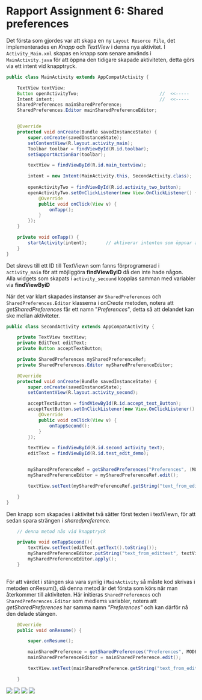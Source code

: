 
# Rapport Assignment 6: Shared preferences


Det första som gjordes var att skapa en ny `Layout Resorce File`, det implementerades en *Knapp* och *TextView* i denna nya aktivitet. 
I `Activity_Main.xml` skapas en knapp som senare används i `MainActivity.java` för att öppna den tidigare skapade aktiviteten, detta görs via ett intent vid knapptryck. 

```java
public class MainActivity extends AppCompatActivity {

    TextView textView;
    Button openActivityTwo;                              //  <<-----
    Intent intent;                                       //  <<-----
    SharedPreferences mainSharedPreference;
    SharedPreferences.Editor mainSharedPreferenceEditor;


    @Override
    protected void onCreate(Bundle savedInstanceState) {
        super.onCreate(savedInstanceState);
        setContentView(R.layout.activity_main);
        Toolbar toolbar = findViewById(R.id.toolbar);
        setSupportActionBar(toolbar);

        textView = findViewById(R.id.main_textview);

        intent = new Intent(MainActivity.this, SecondActivity.class);                        //
                                                                                             // 
        openActivityTwo = findViewById(R.id.activity_two_button);                            //
        openActivityTwo.setOnClickListener(new View.OnClickListener() {                      //
            @Override                                                                        // Används för att öppna activity_second
            public void onClick(View v) {                                                    //
                onTapp();                                                                    //
            }                                                                                //
        });                                                                                  //
    }

    private void onTapp() {
        startActivity(intent);       // aktiverar intenten som öppnar activity_second
    }
}
```

Det skrevs till ett ID till TextViewn som fanns förprogramerad i `activity_main` för att möjliggöra __findViewByiD__ då den inte hade någon.  
Alla widgets som skapats i `activity_secound` kopplas samman med variabler via __findViewByiD__ 

När det var klart skapades instanser av `SharedPreferences` och `SharedPreferences.Editor` klasserna i *onCreate* metoden, notera att *getSharedPreferences*  får ett namn "_Preferences_", detta så att delandet kan ske mellan aktiviteter.

```java
public class SecondActivity extends AppCompatActivity {

    private TextView textView;                                          //
    private EditText editText;                                          // diverse widgets skapas
    private Button acceptTextButton;                                    //

    private SharedPreferences mySharedPreferenceRef;                    // shared preference object skapad
    private SharedPreferences.Editor mySharedPreferenceEditor;          //

    @Override
    protected void onCreate(Bundle savedInstanceState) {
        super.onCreate(savedInstanceState);
        setContentView(R.layout.activity_second);

        acceptTextButton = findViewById(R.id.accept_text_Button);               // knappen kommer användas för att registrera text som skrivits i editText widgeten.
        acceptTextButton.setOnClickListener(new View.OnClickListener() {        //
            @Override
            public void onClick(View v) {
                onTappSecond();
            }
        });

        textView = findViewById(R.id.second_activity_text);
        editText = findViewById(R.id.test_edit_demo);


        mySharedPreferenceRef = getSharedPreferences("Preferences", (MODE_PRIVATE));                 // shared preference initierad
        mySharedPreferenceEditor = mySharedPreferenceRef.edit();                                    //

        textView.setText(mySharedPreferenceRef.getString("text_from_edittext", "nothing written here.."));   // textViewn fylls med text, i detta fall finns det ingen text i registrerad till denna nyckel. Därför kommer meddelandet "nothing written here.." skrivas in istället.

    }
}
```

Den knapp som skapades i aktivitet två sätter först texten i textViewn, för att sedan spara strängen i _sharedpreference_. 

```java
    // denna metod nås vid knapptryck

    private void onTappSecond(){
        textView.setText(editText.getText().toString());                                            // det som står skrivet i EditText widgeten skickas till textView och vissas upp.
        mySharedPreferenceEditor.putString("text_from_edittext", textView.getText().toString());    // placerar String-värdert i en preference
        mySharedPreferenceEditor.apply();                                                           // notera att det är samma "key" värde som i (mySharedPreferenceRef.getString("text_from_edittext","nothing written here..")
    }
    
```

För att värdet i stängen ska vara synlig i `MainActivity` så måste kod skrivas i metoden onResum(), då denna metod är det första som körs när man återkommer till aktiviteten.
Här initieras `SharedPreferences` och `SharedPreferences.Editor` som medlems variabler, notera att _getSharedPreferences_ har samma namn _"Preferences"_ och kan därför nå den delade stängen. 

```java
    @Override
    public void onResume() {

        super.onResume();

        mainSharedPreference = getSharedPreferences("Preferences", MODE_PRIVATE);
        mainSharedPreferenceEditor = mainSharedPreference.edit();

        textView.setText(mainSharedPreference.getString("text_from_edittext", "nothing written here.."));               // här hämtas Strängen via nyckeln

    }
```

![](mainactivity1.png)
![](secoundactivity1.png)
![](secondactivity2.png)
![](mainactivity2.png)
